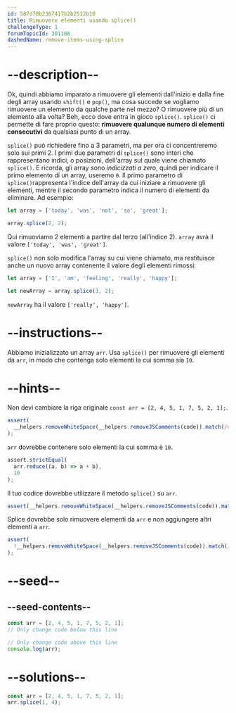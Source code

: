```yaml
---
id: 587d78b2367417b2b2512b10
title: Rimuovere elementi usando splice()
challengeType: 1
forumTopicId: 301166
dashedName: remove-items-using-splice
---
```


# --description--

Ok, quindi abbiamo imparato a rimuovere gli elementi dall'inizio e dalla fine degli array usando `shift()` e `pop()`, ma cosa succede se vogliamo rimuovere un elemento da qualche parte nel mezzo? O rimuovere più di un elemento alla volta? Beh, ecco dove entra in gioco `splice()`. `splice()` ci permette di fare proprio questo: **rimuovere qualunque numero di elementi consecutivi** da qualsiasi punto di un array.

`splice()` può richiedere fino a 3 parametri, ma per ora ci concentreremo solo sui primi 2. I primi due parametri di `splice()` sono interi che rappresentano indici, o posizioni, dell'array sul quale viene chiamato `splice()`. E ricorda, gli array sono *indicizzati a zero*, quindi per indicare il primo elemento di un array, useremo `0`. Il primo parametro di `splice()`rappresenta l'indice dell'array da cui iniziare a rimuovere gli elementi, mentre il secondo parametro indica il numero di elementi da eliminare. Ad esempio:

```js
let array = ['today', 'was', 'not', 'so', 'great'];

array.splice(2, 2);
```

Qui rimuoviamo 2 elementi a partire dal terzo (all'indice 2). `array` avrà il valore `['today', 'was', 'great']`.

`splice()` non solo modifica l'array su cui viene chiamato, ma restituisce anche un nuovo array contenente il valore degli elementi rimossi:

```js
let array = ['I', 'am', 'feeling', 'really', 'happy'];

let newArray = array.splice(3, 2);
```

`newArray` ha il valore `['really', 'happy']`.

# --instructions--

Abbiamo inizializzato un array `arr`. Usa `splice()` per rimuovere gli elementi da `arr`, in modo che contenga solo elementi la cui somma sia `10`.

# --hints--

Non devi cambiare la riga originale `const arr = [2, 4, 5, 1, 7, 5, 2, 1];`.

```js
assert(
  __helpers.removeWhiteSpace(__helpers.removeJSComments(code)).match(/constarr=\[2,4,5,1,7,5,2,1\];?/)
);
```

`arr` dovrebbe contenere solo elementi la cui somma è `10`.

```js
assert.strictEqual(
  arr.reduce((a, b) => a + b),
  10
);
```

Il tuo codice dovrebbe utilizzare il metodo `splice()` su `arr`.

```js
assert(__helpers.removeWhiteSpace(__helpers.removeJSComments(code)).match(/arr\.splice\(/));
```

Splice dovrebbe solo rimuovere elementi da `arr` e non aggiungere altri elementi a `arr`.

```js
assert(
  !__helpers.removeWhiteSpace(__helpers.removeJSComments(code)).match(/arr\.splice\(\d+,\d+,\d+.*\)/g)
);
```

# --seed--

## --seed-contents--

```js
const arr = [2, 4, 5, 1, 7, 5, 2, 1];
// Only change code below this line

// Only change code above this line
console.log(arr);
```

# --solutions--

```js
const arr = [2, 4, 5, 1, 7, 5, 2, 1];
arr.splice(1, 4);
```
